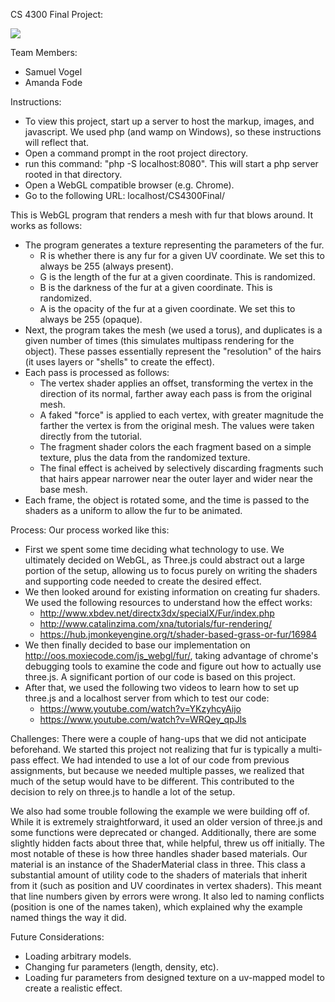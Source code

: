 CS 4300 Final Project:

[![](http://img.youtube.com/vi/mrarFYbqlk0/0.jpg)](http://www.youtube.com/watch?v=mrarFYbqlk0 "WebGL Fur Shader")

Team Members:
 * Samuel Vogel
 * Amanda Fode

Instructions:
 - To view this project, start up a server to host the markup, images, and javascript. We used php (and wamp on Windows), so these instructions will reflect that.
 - Open a command prompt in the root project directory.
 - run this command: "php -S localhost:8080". This will start a php server rooted in that directory.
 - Open a WebGL compatible browser (e.g. Chrome).
 - Go to the following URL: localhost/CS4300Final/
 
This is WebGL program that renders a mesh with fur that blows around. It works as follows:
 - The program generates a texture representing the parameters of the fur.
    - R is whether there is any fur for a given UV coordinate. We set this to always be 255 (always present).
    - G is the length of the fur at a given coordinate. This is randomized.
    - B is the darkness of the fur at a given coordinate. This is randomized.
    - A is the opacity of the  fur at a given coordinate. We set this to always be 255 (opaque).
 - Next, the program takes the mesh (we used a torus), and duplicates is a given number of times (this simulates multipass rendering for the object). These passes essentially represent the "resolution" of the hairs (it uses layers or "shells" to create the effect).
 - Each pass is processed as follows:
    - The vertex shader applies an offset, transforming the vertex in the direction of its normal, farther away each pass is from the original mesh.
    - A faked "force" is applied to each vertex, with greater magnitude the farther the vertex is from the original mesh. The values were taken directly from the tutorial.
    - The fragment shader colors the each fragment based on a simple texture, plus the data from the randomized texture.
    - The final effect is acheived by selectively discarding fragments such that hairs appear narrower near the outer layer and wider near the base mesh.
 - Each frame, the object is rotated some, and the time is passed to the shaders as a uniform to allow the fur to be animated.

Process:
Our process worked like this:
 - First we spent some time deciding what technology to use. We ultimately decided on WebGL, as Three.js could abstract out a large portion of the setup, allowing us to focus purely on writing the shaders and supporting code needed to create the desired effect.
 - We then looked around for existing information on creating fur shaders. We used the following resources to understand how the effect works:
    - http://www.xbdev.net/directx3dx/specialX/Fur/index.php
    - http://www.catalinzima.com/xna/tutorials/fur-rendering/
    - https://hub.jmonkeyengine.org/t/shader-based-grass-or-fur/16984
 - We then finally decided to base our implementation on http://oos.moxiecode.com/js_webgl/fur/, taking advantage of chrome's debugging tools to examine the code and figure out how to actually use three.js. A significant portion of our code is based on this project.
 - After that, we used the following two videos to learn how to set up three.js and a localhost server from which to test our code:
    - https://www.youtube.com/watch?v=YKzyhcyAijo
    - https://www.youtube.com/watch?v=WRQey_qpJls

Challenges:
There were a couple of hang-ups that we did not anticipate beforehand. We started this project not realizing that fur is typically a multi-pass effect. We had intended to use a lot of our code from previous assignments, but because we needed multiple passes, we realized that much of the setup would have to be different. This contributed to the decision to rely on three.js to handle a lot of the setup.

We also had some trouble following the example we were building off of. While it is extremely straightforward, it used an older version of three.js and some functions were deprecated or changed. Additionally, there are some slightly hidden facts about three that, while helpful, threw us off initially. The most notable of these is how three handles shader based materials. Our material is an instance of the ShaderMaterial class in three. This class a substantial amount of utility code to the shaders of materials that inherit from it (such as position and UV coordinates in vertex shaders). This meant that line numbers given by errors were wrong. It also led to naming conflicts (position is one of the names taken), which explained why the example named things the way it did.

Future Considerations:
 - Loading arbitrary models.
 - Changing fur parameters (length, density, etc).
 - Loading fur parameters from designed texture on a uv-mapped model to create a realistic effect.
